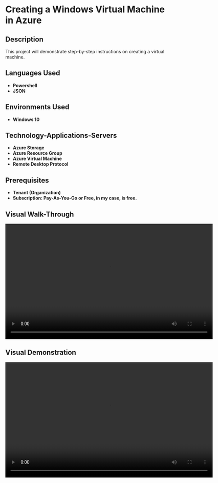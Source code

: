  <h1>Creating a Windows Virtual Machine in Azure</h1>

 <h2>Description</h2>
This project will demonstrate step-by-step instructions on creating a virtual machine.
<br />
<h2>Languages Used</h2>

 - <b>Powershell</b>
 - <b>JSON</b>
 
 <h2>Environments Used</h2>
 
 - <b>Windows 10</b>

<h2>Technology-Applications-Servers</h2>

- <b>Azure Storage</b>
- <b>Azure Resource Group</b>
- <b>Azure Virtual Machine</b>
- <b>Remote Desktop Protocol</b>

<h2> Prerequisites </h2>

- <b>Tenant (Organization)</b>
- <b>Subscription: Pay-As-You-Go or Free, in my case, is free.</b>

<h2>Visual Walk-Through</h2>

<video width="648" height="360" controls>
<source src="C:\Users\nilzi\Videos\Captures\W-VM WT 2025-04-02 12-26-10.mp4">
</video>

<h2>Visual Demonstration</h2>

 <video width="648" height="360" controls>
 <source src="C:\Users\nilzi\Videos\Captures\FINISHED W-VM DM\0402.mp4">
 </video>
